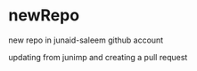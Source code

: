 # newRepo

new repo in junaid-saleem github account

updating from junimp and creating a pull request
